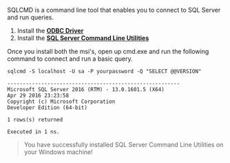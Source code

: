 SQLCMD is a command line tool that enables you to connect to SQL Server and run queries.

1. Install the [**ODBC Driver**](https://www.microsoft.com/en-us/download/details.aspx?id=53339)
2. Install the [**SQL Server Command Line Utilities**](https://www.microsoft.com/en-us/download/details.aspx?id=53591)

Once you install both the msi's, open up cmd.exe and run the following command to connect and run a basic query.

```terminal
sqlcmd -S localhost -U sa -P yourpassword -Q "SELECT @@VERSION"
```

```results
--------------------------------------------------------
Microsoft SQL Server 2016 (RTM) - 13.0.1601.5 (X64)
Apr 29 2016 23:23:58
Copyright (c) Microsoft Corporation
Developer Edition (64-bit)

1 rows(s) returned

Executed in 1 ns.
```
> You have successfully installed SQL Server Command Line Utilities on your Windows machine! 

